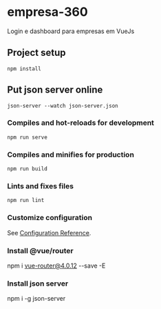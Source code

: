 # empresa-360
Login e dashboard para empresas em VueJs

## Project setup
```
npm install
```
## Put json server online
```
json-server --watch json-server.json
```
### Compiles and hot-reloads for development
```
npm run serve
```

### Compiles and minifies for production
```
npm run build
```

### Lints and fixes files
```
npm run lint
```

### Customize configuration
See [Configuration Reference](https://cli.vuejs.org/config/).

### Install @vue/router
npm i vue-router@4.0.12 --save -E

### Install json server
npm i -g json-server